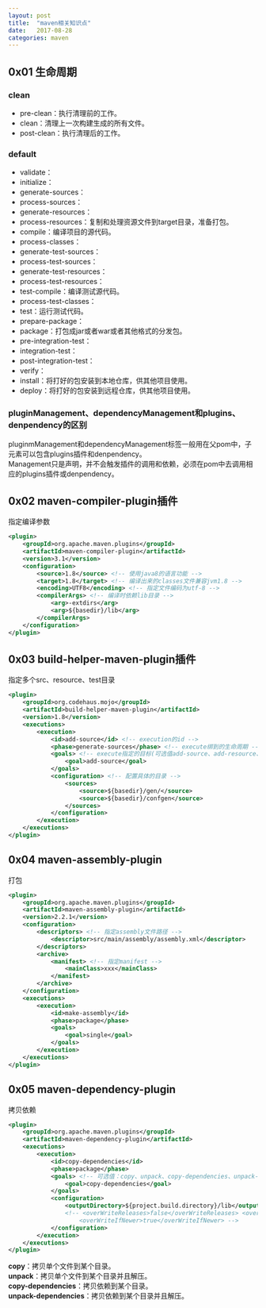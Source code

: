 ```yaml
---
layout: post
title:  "maven相关知识点"
date:   2017-08-28
categories: maven
---
```


## 0x01 生命周期

### clean
* pre-clean：执行清理前的工作。
* clean：清理上一次构建生成的所有文件。
* post-clean：执行清理后的工作。

### default
* validate：
* initialize：
* generate-sources：
* process-sources：
* generate-resources：
* process-resources：复制和处理资源文件到target目录，准备打包。
* compile：编译项目的源代码。
* process-classes：
* generate-test-sources：
* process-test-sources：
* generate-test-resources：
* process-test-resources：
* test-compile：编译测试源代码。
* process-test-classes：
* test：运行测试代码。
* prepare-package：
* package：打包成jar或者war或者其他格式的分发包。
* pre-integration-test：
* integration-test：
* post-integration-test：
* verify：
* install：将打好的包安装到本地仓库，供其他项目使用。
* deploy：将打好的包安装到远程仓库，供其他项目使用。

### pluginManagement、dependencyManagement和plugins、denpendency的区别
pluginmManagement和dependencyManagement标签一般用在父pom中，子元素可以包含plugins插件和denpendency。<br>
Management只是声明，并不会触发插件的调用和依赖，必须在pom中去调用相应的plugins插件或denpendency。

## 0x02 maven-compiler-plugin插件

指定编译参数

```xml
<plugin>
	<groupId>org.apache.maven.plugins</groupId>
	<artifactId>maven-compiler-plugin</artifactId>
	<version>3.1</version>
	<configuration>
		<source>1.8</source> <!-- 使用java8的语言功能 --> 
		<target>1.8</target> <!-- 编译出来的classes文件兼容jvm1.8 --> 
		<encoding>UTF8</encoding> <!-- 指定文件编码为utf-8 -->
		<compilerArgs> <!-- 编译时依赖lib目录 -->
			<arg>-extdirs</arg>
			<arg>${basedir}/lib</arg>
		</compilerArgs>
	</configuration>
</plugin>
```

## 0x03 build-helper-maven-plugin插件

指定多个src、resource、test目录

```xml
<plugin>
	<groupId>org.codehaus.mojo</groupId>
	<artifactId>build-helper-maven-plugin</artifactId>
	<version>1.8</version>
	<executions>
		<execution>
			<id>add-source</id> <!-- execution的id -->
			<phase>generate-sources</phase> <!-- execute绑到的生命周期 -->
			<goals> <!-- execute指定的目标(可选值add-source、add-resource、add-test-source) -->
				<goal>add-source</goal>
			</goals>
			<configuration> <!-- 配置具体的目录 -->
				<sources>
					<source>${basedir}/gen/</source>
					<source>${basedir}/confgen</source>
				</sources>
			</configuration>
		</execution>
	</executions>
</plugin>
```

## 0x04 maven-assembly-plugin

打包

```xml
<plugin>
	<groupId>org.apache.maven.plugins</groupId>
	<artifactId>maven-assembly-plugin</artifactId>
	<version>2.2.1</version>
	<configuration>
		<descriptors> <!-- 指定assembly文件路径 -->
			<descriptor>src/main/assembly/assembly.xml</descriptor>
		</descriptors>
		<archive> 
			<manifest> <!-- 指定manifest -->
				<mainClass>xxx</mainClass>
			</manifest>
		</archive>
	</configuration>
	<executions>
		<execution>
			<id>make-assembly</id>
			<phase>package</phase>
			<goals>
				<goal>single</goal>
			</goals>
		</execution>
	</executions>
</plugin>
```

## 0x05 maven-dependency-plugin

拷贝依赖

```xml
<plugin>
	<groupId>org.apache.maven.plugins</groupId>
	<artifactId>maven-dependency-plugin</artifactId>
	<executions>
		<execution>
			<id>copy-dependencies</id>
			<phase>package</phase>
			<goals> <!-- 可选值：copy、unpack、copy-dependencies、unpack-dependencies-->
				<goal>copy-dependencies</goal>
			</goals>
			<configuration>
				<outputDirectory>${project.build.directory}/lib</outputDirectory>
				<!-- <overWriteReleases>false</overWriteReleases> <overWriteSnapshots>true</overWriteSnapshots> 
					<overWriteIfNewer>true</overWriteIfNewer> -->
			</configuration>
		</execution>
	</executions>
</plugin>	
```

__copy__：拷贝单个文件到某个目录。<br>
__unpack__：拷贝单个文件到某个目录并且解压。<br>
__copy-dependencies__：拷贝依赖到某个目录。<br>
__unpack-dependencies__：拷贝依赖到某个目录并且解压。<br>